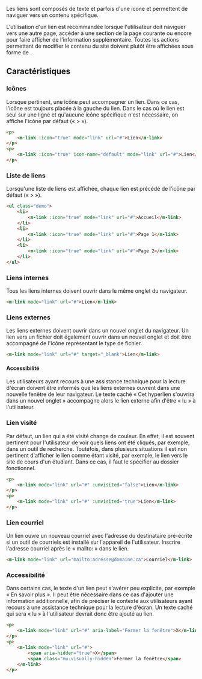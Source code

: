 Les liens sont composés de texte et parfois d'une icone et permettent de naviguer vers un contenu spécifique.

<modul-do>
    <p>L'utilisation d'un lien est recommandée lorsque l'utilisateur doit naviguer vers une autre page, accéder à une section de la page courante ou encore pour faire afficher de l'information supplémentaire. Toutes les actions permettant de modifier le contenu du site doivent plutôt être affichées sous forme de <em><modul-go url="bouton"></modul-go></em>.</p>
</modul-do>

## Caractéristiques
### Icônes
Lorsque pertinent, une icône peut accompagner un lien. Dans ce cas, l'icône est toujours placée à la gauche du lien. Dans le cas où le lien est seul sur une ligne et qu'aucune icône spécifique n'est nécessaire, on affiche l'icône par défaut («&nbsp;>&nbsp;»).

<modul-demo>

```html
<p>
    <m-link :icon="true" mode="link" url="#">Lien</m-link>
</p>
<p>
    <m-link :icon="true" icon-name="default" mode="link" url="#">Lien</m-link>
</p>
```

</modul-demo>

### Liste de liens
Lorsqu'une liste de liens est affichée, chaque lien est précédé de l'icône par défaut («&nbsp;>&nbsp;»).

<modul-demo>

```html
<ul class="demo">
    <li>
        <m-link :icon="true" mode="link" url="#">Accueil</m-link>
    </li>
    <li>
        <m-link :icon="true" mode="link" url="#">Page 1</m-link>
    </li>
    <li>
        <m-link :icon="true" mode="link" url="#">Page 2</m-link>
    </li>
</ul>
```

</modul-demo>

### Liens internes
Tous les liens internes doivent ouvrir dans le même onglet du navigateur.

<modul-demo>

```html
<m-link mode="link" url="#">Lien</m-link>
```

</modul-demo>

### Liens externes
Les liens externes doivent ouvrir dans un nouvel onglet du navigateur. Un lien vers un fichier doit également ouvrir dans un nouvel onglet et doit être accompagné de l'icône représentant le type de fichier.

<modul-demo>

```html
<m-link mode="link" url="#" target="_blank">Lien</m-link>
```

</modul-demo>

#### Accessibilité
Les utilisateurs ayant recours à une assistance technique pour la lecture d'écran doivent être informés que les liens externes ouvrent dans une nouvelle fenêtre de leur navigateur. Le texte caché «&nbsp;Cet hyperlien s'ouvrira dans un nouvel onglet&nbsp;» accompagne alors le lien externe afin d'être «&nbsp;lu&nbsp;» à l'utilisateur.

### Lien visité
Par défaut, un lien qui a été visité change de couleur. En effet, il est souvent pertinent pour l'utilisateur de voir quels liens ont été cliqués, par exemple, dans un outil de recherche. Toutefois, dans plusieurs situations il est non pertinent d'afficher le lien comme étant visité, par exemple, le lien vers le site de cours d'un étudiant. Dans ce cas, il faut le spécifier au dossier fonctionnel.

<modul-demo>

```html
<p>
    <m-link mode="link" url="#" :unvisited="false">Lien</m-link>
</p>
<p>
    <m-link mode="link" url="#" :unvisited="true">Lien</m-link>
</p>
```

</modul-demo>

### Lien courriel
Un lien ouvre un nouveau courriel avec l'adresse du destinataire pré-écrite si un outil de courriels est installé sur l'appareil de l'utilisateur. Inscrire l'adresse courriel après le «&nbsp;mailto:&nbsp;» dans le lien.

<modul-demo>

```html
<m-link mode="link" url="mailto:adresse@domaine.ca">Courriel</m-link>
```

</modul-demo>

### Accessibilité
Dans certains cas, le texte d'un lien peut s'avérer peu explicite, par exemple « En savoir plus ». Il peut être nécessaire dans ce cas d'ajouter une information additionnelle, afin de préciser le contexte aux utilisateurs ayant recours à une assistance technique pour la lecture d'écran. Un texte caché qui sera «&nbsp;lu&nbsp;» à l'utilisateur devrait donc être ajouté au lien.

<modul-demo>

```html
<p>
    <m-link mode="link" url="#" aria-label="Fermer la fenêtre">X</m-link>
</p>
<p>
    <m-link mode="link" url="#">
        <span aria-hidden="true">X</span>
        <span class="mu-visually-hidden">Fermer la fenêtre</span>
    </m-link>
</p>
```

</modul-demo>
